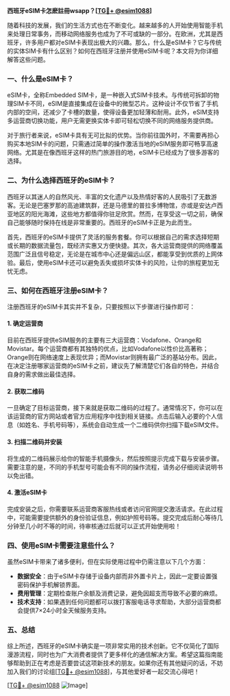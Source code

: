 **西班牙eSIM卡怎麽註冊wsapp？[[TG💪+ @esim1088](https://t.me/s/esim1088)]**

随着科技的发展，我们的生活方式也在不断变化。越来越多的人开始使用智能手机来处理日常事务，而移动网络服务也成为了不可或缺的一部分。在欧洲，尤其是西班牙，许多用户都对eSIM卡表现出极大的兴趣。那么，什么是eSIM卡？它与传统的实体SIM卡有什么区别？如何在西班牙注册并使用eSIM卡呢？本文将为你详细解答这些问题。

### 一、什么是eSIM卡？

eSIM卡，全称Embedded SIM卡，是一种嵌入式SIM卡技术。与传统可拆卸的物理SIM卡不同，eSIM是直接集成在设备中的微型芯片。这种设计不仅节省了手机内部的空间，还减少了卡槽的数量，使得设备更加轻薄和耐用。此外，eSIM支持多运营商切换功能，用户无需更换实体卡即可轻松切换不同的网络服务提供商。

对于旅行者来说，eSIM卡具有无可比拟的优势。当你前往国外时，不需要再担心购买本地SIM卡的问题，只需通过简单的操作激活当地的eSIM服务即可畅享高速网络。尤其是在像西班牙这样的热门旅游目的地，eSIM卡已经成为了很多游客的选择。

### 二、为什么选择西班牙的eSIM卡？

西班牙以其迷人的自然风光、丰富的文化遗产以及热情好客的人民吸引了无数游客。无论是巴塞罗那的高迪建筑群，还是马德里的普拉多博物馆，亦或是安达卢西亚地区的阳光海滩，这些地方都值得你驻足欣赏。然而，在享受这一切之前，确保自己能够随时保持在线是非常重要的。西班牙的eSIM卡正是为此而生。

首先，西班牙的eSIM卡提供了灵活的服务套餐。你可以根据自己的需求选择短期或长期的数据流量包，既经济实惠又方便快捷。其次，各大运营商提供的网络覆盖范围广泛且信号稳定，无论是在城市中心还是偏远山区，都能享受到优质的上网体验。最后，使用eSIM卡还可以避免丢失或损坏实体卡的风险，让你的旅程更加无忧无虑。

### 三、如何在西班牙注册eSIM卡？

注册西班牙的eSIM卡其实并不复杂，只要按照以下步骤进行操作即可：

#### 1. 确定运营商

目前在西班牙提供eSIM服务的主要有三大运营商：Vodafone、Orange和Movistar。每个运营商都有其独特的优点，比如Vodafone以性价比高著称；Orange则在网络速度上表现优异；而Movistar则拥有最广泛的基站分布。因此，在决定注册哪家运营商的eSIM卡之前，建议先了解清楚它们各自的特色，并结合自身的需求做出最佳选择。

#### 2. 获取二维码

一旦确定了目标运营商，接下来就是获取二维码的过程了。通常情况下，你可以在该运营商的官方网站或者官方应用程序中找到相关链接。点击后输入必要的个人信息（如姓名、手机号码等），系统会自动生成一个二维码供你扫描下载eSIM文件。

#### 3. 扫描二维码并安装

将生成的二维码展示给你的智能手机摄像头，然后按照提示完成下载与安装步骤。需要注意的是，不同的手机型号可能会有不同的操作流程，请务必仔细阅读说明书以免出错。

#### 4. 激活eSIM卡

完成安装之后，你需要联系运营商客服热线或者访问官网提交激活请求。在此过程中，可能需要提供额外的身份验证信息，例如护照号码等。提交完成后耐心等待几分钟至几小时不等的时间，待审核通过后就可以正式开始使用啦！

### 四、使用eSIM卡需要注意些什么？

虽然eSIM卡带来了诸多便利，但在实际使用过程中仍需注意以下几个方面：

- **数据安全**：由于eSIM卡存储于设备内部而非外置卡片上，因此一定要设置强密码保护手机解锁界面。
- **费用管理**：定期检查账户余额及消费记录，避免因超支而导致不必要的麻烦。
- **技术支持**：如果遇到任何问题都可以拨打客服电话寻求帮助，大部分运营商都会提供7×24小时全天候服务支持。

### 五、总结

综上所述，西班牙的eSIM卡确实是一项非常实用的技术创新。它不仅简化了国际漫游流程，同时也为广大消费者提供了更多样化的通信解决方案。希望这篇指南能够帮助到正在考虑是否要尝试这项新技术的朋友。如果你还有其他疑问的话，不妨加入我们的讨论组[[TG💪+ @esim1088](https://t.me/s/esim1088)]，与其他爱好者一起交流心得吧！

[[TG💪+ @esim1088](https://t.me/s/esim1088) ![Image](https://i.postimg.cc/4NQfJmqS/Snipaste-2025-05-13-00-14-12.png)]